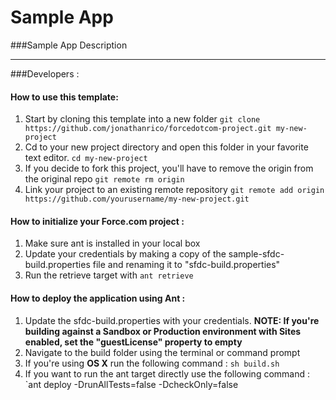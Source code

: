 Sample App
===

###Sample App Description

---
###Developers :

#### How to use this template:

1. Start by cloning this template into a new folder
`git clone https://github.com/jonathanrico/forcedotcom-project.git my-new-project`
2. Cd to your new project directory and open this folder in your favorite text editor.
`cd my-new-project`
3. If you decide to fork this project, you'll have to remove the origin from the original repo
`git remote rm origin`
4. Link your project to an existing remote repository
`git remote add origin https://github.com/yourusername/my-new-project.git`


#### How to initialize your Force.com project :

1. Make sure ant is installed in your local box
2. Update your credentials by making a copy of the sample-sfdc-build.properties file and renaming it to "sfdc-build.properties"
3. Run the retrieve target with `ant retrieve`

#### How to deploy the application using Ant :

1. Update the sfdc-build.properties with your credentials.
   **NOTE: If you're building against a Sandbox or Production environment with Sites enabled, set the "guestLicense" property to empty**
2. Navigate to the build folder using the terminal or command prompt
3. If you're using **OS X** run the following command : `sh build.sh`
5. If you want to run the ant target directly use the following command : `ant deploy -DrunAllTests=false -DcheckOnly=false
